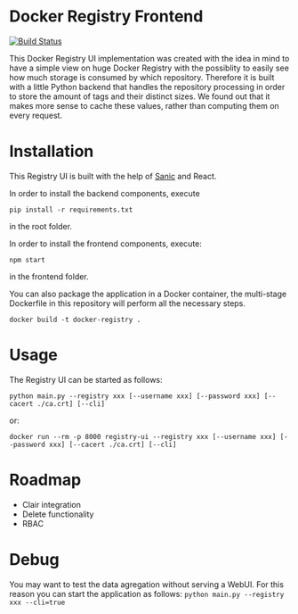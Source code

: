 # Docker Registry Frontend

[![Build Status](https://travis-ci.org/3r1co/registry-frontend.svg?branch=master)](https://travis-ci.org/3r1co/registry-frontend)


This Docker Registry UI implementation was created with the idea in mind to have a simple view on huge Docker Registry with the possiblity to easily see how much storage is consumed by which repository.
Therefore it is built with a little Python backend that handles the repository processing in order to store the amount of tags and their distinct sizes. We found out that it makes more sense to cache these values, rather than computing them on every request.

# Installation

This Registry UI is built with the help of [Sanic](https://github.com/huge-success/sanic) and React.

In order to install the backend components, execute
 
 ```pip install -r requirements.txt``` 
 
 in the root folder.

In order to install the frontend components, execute: 

```npm start``` 

in the frontend folder.

You can also package the application in a Docker container, the multi-stage Dockerfile in this repository will perform all the necessary steps. 

```docker build -t docker-registry .```

# Usage

The Registry UI can be started as follows: 

`python main.py --registry xxx [--username xxx] [--password xxx] [--cacert ./ca.crt] [--cli]`

or:

`docker run --rm -p 8000 registry-ui --registry xxx [--username xxx] [--password xxx] [--cacert ./ca.crt] [--cli]`

# Roadmap

- Clair integration
- Delete functionality
- RBAC

# Debug

You may want to test the data agregation without serving a WebUI. For this reason you can start the application as follows: `python main.py --registry xxx --cli=true`
